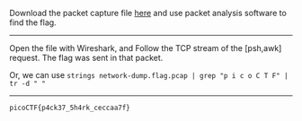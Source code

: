 Download the packet capture file [here](https://artifacts.picoctf.net/c/199/network-dump.flag.pcap) and use packet analysis software to find the flag.

---

Open the file with Wireshark, and Follow the TCP stream of the [psh,awk] request.
The flag was sent in that packet.

Or, we can use
```strings network-dump.flag.pcap | grep "p i c o C T F" | tr -d " "```

---

```picoCTF{p4ck37_5h4rk_ceccaa7f}```
